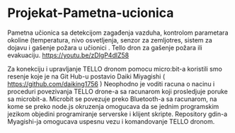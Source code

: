 # Projekat-Pametna-ucionica
Pametna učionica sa detekcijom zagađenja vazduha, kontrolom parametara okoline (temperatura, nivo osvetljenja, senzor za zemljotres, sistem za dojavu i gašenje požara  u učionici . Tello dron za gašenje požara ili evakuaciju.
https://youtu.be/zDlgP4dlZ58

Za konekciju i upravljanje TELLO dronom pomocu micro:bit-a koristili smo resenje koje je na Git Hub-u postavio Daiki Miyagishi ( https://github.com/daiking1756 ) 
Neophodno je voditi racuna o nacinu i proceduri povezivanja TELLO drone-a sa racunarom koji prosledjuje poruke sa microbit-a. 
Microbit se povezuje preko Bluetooth-a sa racunarom, na kome se preko node.js okruzenja omogucava da se jednim programskim jezikom objedini programiranje serverske i klijent skripte. 
Repository gdin-a Myagishi-ja omogucava uspesnu vezu i komandovanje TELLO dronom. 
